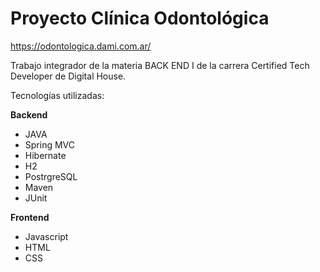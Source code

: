 # Proyecto Clínica Odontológica

https://odontologica.dami.com.ar/

Trabajo integrador de la materia BACK END I de la carrera Certified Tech Developer de Digital House.

Tecnologías utilizadas:

**Backend**
* JAVA
* Spring MVC
* Hibernate
* H2
* PostrgreSQL
* Maven
* JUnit

**Frontend**
* Javascript
* HTML
* CSS